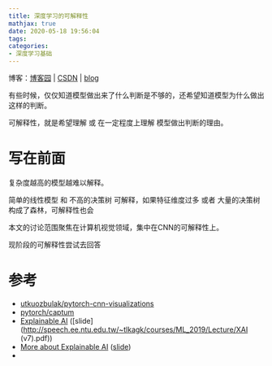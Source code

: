 ```yaml
---
title: 深度学习的可解释性
mathjax: true
date: 2020-05-18 19:56:04
tags:
categories:
- 深度学习基础
---
```




博客：[博客园](https://www.cnblogs.com/shine-lee/) | [CSDN](https://blog.csdn.net/blogshinelee) | [blog](https://blog.shinelee.me/)



有些时候，仅仅知道模型做出来了什么判断是不够的，还希望知道模型为什么做出这样的判断。

可解释性，就是希望理解 或 在一定程度上理解 模型做出判断的理由。



# 写在前面

复杂度越高的模型越难以解释。

简单的线性模型 和 不高的决策树 可解释，如果特征维度过多 或者 大量的决策树构成了森林，可解释性也会



本文的讨论范围聚焦在计算机视觉领域，集中在CNN的可解释性上。



现阶段的可解释性尝试去回答







# 参考

- [utkuozbulak/pytorch-cnn-visualizations](https://github.com/utkuozbulak/pytorch-cnn-visualizations)
- [pytorch/captum](https://github.com/pytorch/captum)
- [Explainable AI](https://youtu.be/lnjrn3bF9lA) ([slide](http://speech.ee.ntu.edu.tw/~tlkagk/courses/ML_2019/Lecture/XAI (v7).pdf))
- [More about Explainable AI](https://youtu.be/LsdiOt0wiWM) ([slide](https://docs.google.com/presentation/d/1oWsL_Yxp0P_l3OsiwMFOmVz02ZZJb86yYcndbUSL7Kc/edit?usp=sharing))
- 
